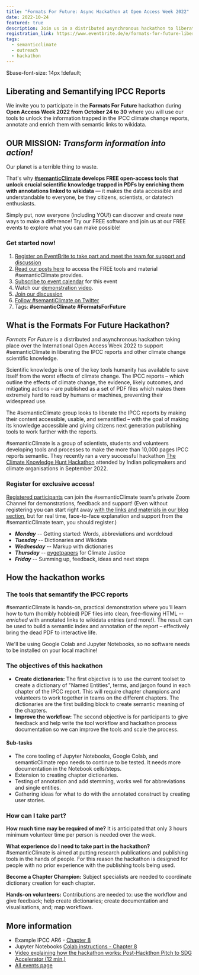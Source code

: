 ```yaml
---
title: "Formats For Future: Async Hackathon at Open Access Week 2022"
date: 2022-10-24
featured: true
description: Join us in a distributed asynchronous hackathon to liberate and semantify the IPCC report during Open Access Week
registration_link: https://www.eventbrite.de/e/formats-for-future-liberating-and-semantify-ipcc-reports-tickets-439057261087
tags:
  - semanticclimate
  - outreach
  - hackathon
---
```

$base-font-size:   14px !default;
## Liberating and Semantifying IPCC Reports

We invite you to participate in the **Formats For Future** hackathon during **Open Access Week 2022 from October 24 to 30** where you will use our tools to unlock the information trapped in the IPCC climate change reports, annotate and enrich them with semantic links to wikidata.

## OUR MISSION: *Transform information into action!*

Our planet is a terrible thing to waste. 

That's why **[#semanticClimate](https://semanticclimate.github.io) develops FREE open-access tools that unlock crucial scientific knowledge trapped in PDFs by enriching them with annotations linked to wikidata** — it makes the data accessible and understandable to everyone, be they citizens, scientists, or datatech enthusiasts.

Simply put, now everyone (including YOU!) can discover and create new ways to make a difference! Try our FREE software and join us at our FREE events to explore what you can make possible!

### Get started now! 
1. [Register on EventBrite to take part and meet the team for support and discussion](https://www.eventbrite.co.uk/e/formats-for-future-liberating-and-semantify-ipcc-reports-tickets-439057261087)
1. [Read our posts here](../../posts/) to access the FREE tools and material #semanticClimate provides.
2. [Subscribe to event calendar](https://cvws.icloud-content.com/B/AUi3V_tQVQtqj-jOcjqXBtKfkLJ8AcCW3g7QVvdtOPPqlFjnCwW-2OCQ/SemanticClimate.ics?o=AjhzkpeZFiZAxSsuHuat7jN7ZkLVdV-tXvPCmZ3cbRjr&v=1&x=3&a=CAogsIRsh5w12Ov8R_JzotMpEJqGjntjgxAF1IrHWPi15oMSaRDomKbZwDAY6PWB28AwIgEAUgSfkLJ8WgS-2OCQaiS8aZiM28vsBUTcQ8AGw_mZVc6lS8VMMMjK9OUjpZ8s07oNMhpyJLu64hlpxtWTB-8sjihn-Hlr2kc0GBfTkHh-jZ1Yb8Dtmd1wXg&e=1666638183&fl=&r=d186a01d-fe59-4c5b-85d8-89bc9ad0754f-1&k=mQr7Hi_mPUvPxAtZtQTXbA&ckc=com.apple.clouddocs&ckz=com.apple.CloudDocs&p=28&s=M4_-EaDJWfbJurbg2-Q5EUsvON0&%20=89305ec7-1cec-4d41-b4be-127dc12ad0a9) for this event
3. Watch our [demonstration video](https://drive.google.com/file/d/1GOapVcJOAFPHljc1iJAZJ3LkXckwR-SY/view).
4. [Join our discussion](https://pad.riseup.net/p/usHmwDZvf9H5rSJyC98R)
5. [Follow #semantiClimate on Twitter](https://twitter.com/semanticClimate)
6. Tags: **#semanticClimate** **#FormatsForFuture**


## What is the Formats For Future Hackathon?

_Formats For Future_ is a distributed and asynchronous hackathon taking place over the International Open Access Week 2022 to support #semanticClimate in liberating the IPCC reports and other climate change scientific knowledge.

Scientific knowledge is one of the key tools humanity has available to save itself from the worst effects of climate change. The IPCC reports – which outline the effects of climate change, the evidence, likely outcomes, and mitigating actions – are published as a set of PDF files which makes them extremely hard to read by humans or machines, preventing their widespread use.

The #semanticClimate group looks to liberate the IPCC reports by making their content accessible, usable, and semantified – with the goal of making its knowledge accessible and giving citizens next generation publishing tools to work further with the reports.

#semanticClimate is a group of scientists, students and volunteers developing tools and processes to make the more than 10,000 pages IPCC reports semantic. They recently ran a very successful hackathon [The Climate Knowledge Hunt Hackathon](https://www.eventbrite.co.uk/e/the-climate-knowledge-hunt-hackathon-tickets-414825362827) attended by Indian policymakers and climate organisations in September 2022.


### Register for exclusive access!

[Registered participants](https://www.eventbrite.co.uk/e/formats-for-future-liberating-and-semantify-ipcc-reports-tickets-439057261087) can join the #semanticClimate team's private Zoom Channel for demonstrations, feedback and support! (Even without registering you can start right away [with the links and materials in our blog section](../../posts), but for real time, face-to-face explanation and support from the #semanticClimate team, you should register.)

* ***Monday*** -- Getting started: Words, abbreviations and wordcloud
* ***Tuesday*** -- Dictionaries and Wikidata
* ***Wednesday*** -- Markup with dictionaries
* ***Thursday*** -- <a href="https://pypi.org/project/pygetpapers/" target="_blank">pygetpapers</a> for Climate Justice
* ***Friday*** -- Summing up, feedback, ideas and next steps


## How the hackathon works

### The tools that semantify the IPCC reports

#semanticClimate is hands-on, practical demonstration where you'll learn how to turn  (horribly hobbled) PDF files into clean, free-flowing HTML -- *enriched* with annotated links to wikidata entries (and more!). The result can be used to build a semantic index and annotation of the report – effectively bring the dead PDF to interactive life.

We'll be using Google Colab and Jupyter Notebooks, so no software needs to be installed on your local machine!


### The objectives of this hackathon

- **Create dictionaries:** The first objective is to use the current toolset to create a dictionary of "Named Entities", terms, and jargon found in each chapter of the IPCC report. This will require chapter champions and volunteers to work together in teams on the different chapters. The dictionaries are the first building block to create semantic meaning of the chapters.
- **Improve the workflow:** The second objective is for participants to give feedback and help write the tool workflow and hackathon process documentation so we can improve the tools and scale the process.

#### Sub-tasks

- The core tooling of Jupyter Notebooks, Google Colab, and semanticClimate repo needs to continue to be tested. It needs more documentation in the Notebook cells/steps.
- Extension to creating chapter dictionaries.
- Testing of annotation and add stemming, works well for abbreviations and single entities.
- Gathering ideas for what to do with the annotated construct by creating user stories.

### How can I take part?

**How much time may be required of me?** It is anticipated that only 3 hours minimum volunteer time per person is needed over the week.

**What experience do I need to take part in the hackathon?** #semanticClimate is aimed at putting research publications and publishing tools in the hands of people. For this reason the hackathon is designed for people with no prior experience with the publishing tools being used.

**Become a Chapter Champion:** Subject specialists are needed to coordinate dictionary creation for each chapter.

**Hands-on volunteers:** Contributions are needed to: use the workflow and give feedback; help create dictionaries; create documentation and visualisations, and; map workflows.


## More information

- Example IPCC AR6 - [Chapter 8](https://github.com/petermr/semanticClimate/tree/main/ipcc/ar6/wg3/Chapter08)
- Jupyter Notebooks [Colab instructions - Chapter 8](https://github.com/petermr/semanticClimate/blob/main/outreach/climate_knowledge_hunt_hackathon/Hackathon_Notebook/climate_hackathon_chapter08.ipynb)
- [Video explaining how the hackathon works: Post-Hackthon Pitch to SDG Accelerator (12 min.)](https://youtu.be/0MGXic-uEQY)
- [All events page](../)

